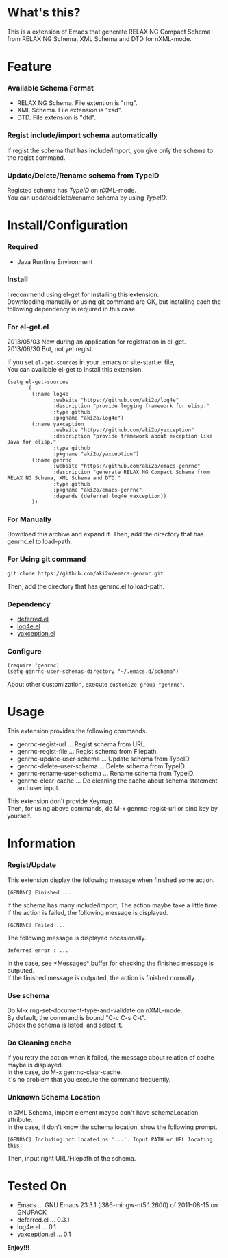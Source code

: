 What's this?
============

This is a extension of Emacs that generate RELAX NG Compact Schema from RELAX NG Schema, XML Schema and DTD for nXML-mode.

Feature
=======

### Available Schema Format

* RELAX NG Schema. File extention is "rng".
* XML Schema. File extension is "xsd".
* DTD. File extension is "dtd".

### Regist include/import schema automatically

If regist the schema that has include/import, you give only the schema to the regist command.

### Update/Delete/Rename schema from TypeID

Registed schema has *TypeID* on nXML-mode.  
You can update/delete/rename schema by using *TypeID*.

Install/Configuration
=====================

### Required

* Java Runtime Environment

### Install

I recommend using el-get for installing this extension.  
Downloading manually or using git command are OK,
but installing each the following dependency is required in this case.

### For el-get.el

2013/05/03 Now during an application for registration in el-get.  
2013/06/30 But, not yet regist.  

If you set `el-get-sources` in your .emacs or site-start.el file,  
You can available el-get to install this extension.

    (setq el-get-sources
          '(
            (:name log4e
                   :website "https://github.com/aki2o/log4e"
                   :description "provide logging framework for elisp."
                   :type github
                   :pkgname "aki2o/log4e")
            (:name yaxception
                   :website "https://github.com/aki2o/yaxception"
                   :description "provide framework about exception like Java for elisp."
                   :type github
                   :pkgname "aki2o/yaxception")
            (:name genrnc
                   :website "https://github.com/aki2o/emacs-genrnc"
                   :description "generate RELAX NG Compact Schema from RELAX NG Schema, XML Schema and DTD."
                   :type github
                   :pkgname "aki2o/emacs-genrnc"
                   :depends (deferred log4e yaxception))
            ))
    
### For Manually

Download this archive and expand it. Then, add the directory that has genrnc.el to load-path.

### For Using git command

    git clone https://github.com/aki2o/emacs-genrnc.git

Then, add the directory that has genrnc.el to load-path.

### Dependency

* [deferred.el](https://github.com/kiwanami/emacs-deferred)
* [log4e.el](https://github.com/aki2o/log4e)
* [yaxception.el](https://github.com/aki2o/yaxception)

### Configure

    (require 'genrnc)
    (setq genrnc-user-schemas-directory "~/.emacs.d/schema")

About other customization, execute `customize-group "genrnc"`.

Usage
=====

This extension provides the following commands.

* genrnc-regist-url ... Regist schema from URL.
* genrnc-regist-file ... Regist schema from Filepath.
* genrnc-update-user-schema ... Update schema from TypeID.
* genrnc-delete-user-schema ... Delete schema from TypeID.
* genrnc-rename-user-schema ... Rename schema from TypeID.
* genrnc-clear-cache ... Do cleaning the cache about schema statement and user input.

This extension don't provide Keymap.  
Then, for using above commands, do M-x genrnc-regist-url or bind key by yourself.

Information
===========

### Regist/Update

This extension display the following message when finished some action.

    [GENRNC] Finished ...

If the schema has many include/import, The action maybe take a little time.  
If the action is failed, the following message is displayed.

    [GENRNC] Failed ...

The following message is displayed occasionally.

    deferred error : ...

In the case, see \*Messages\* buffer for checking the finished message is outputed.  
If the finished message is outputed, the action is finished normally.

### Use schema

Do M-x rng-set-document-type-and-validate on nXML-mode.  
By default, the command is bound "C-c C-s C-t".  
Check the schema is listed, and select it.

### Do Cleaning cache

If you retry the action when it failed, the message about relation of cache maybe is displayed.  
In the case, do M-x genrnc-clear-cache.  
It's no problem that you execute the command frequently.

### Unknown Schema Location

In XML Schema, import element maybe don't have schemaLocation attribute.  
In the case, if don't know the schema location, show the following prompt.

    [GENRNC] Including not located ns:'...'. Input PATH or URL locating this: 

Then, input right URL/Filepath of the schema.

Tested On
=========

* Emacs ... GNU Emacs 23.3.1 (i386-mingw-nt5.1.2600) of 2011-08-15 on GNUPACK
* deferred.el ... 0.3.1
* log4e.el ... 0.1
* yaxception.el ... 0.1


**Enjoy!!!**

